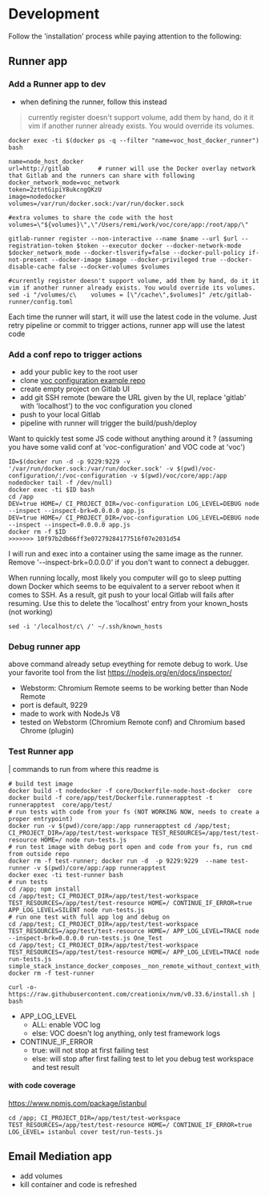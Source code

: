 # Development
Follow the 'installation' process while paying attention to the following:

## Runner app

### Add a Runner app to dev
* when defining the runner, follow this instead
> currently register doesn't support volume, add them by hand, do it it vim if another runner already exists. You would override its volumes.
````
docker exec -ti $(docker ps -q --filter "name=voc_host_docker_runner") bash

name=node_host_docker
url=http://gitlab        # runner will use the Docker overlay network that Gitlab and the runners can share with following   
docker_network_mode=voc_network
token=2ztntGipiY8ukcngQKzU
image=nodedocker
volumes=/var/run/docker.sock:/var/run/docker.sock

#extra volumes to share the code with the host
volumes=\"${volumes}\",\"/Users/remi/work/voc/core/app:/root/app/\"

gitlab-runner register --non-interactive --name $name --url $url --registration-token $token --executor docker --docker-network-mode $docker_network_mode --docker-tlsverify=false --docker-pull-policy if-not-present --docker-image $image --docker-privileged true --docker-disable-cache false --docker-volumes $volumes

#currently register doesn't support volume, add them by hand, do it it vim if another runner already exists. You would override its volumes.
sed -i "/volumes/c\    volumes = [\"/cache\",$volumes]" /etc/gitlab-runner/config.toml
````

Each time the runner will start, it will use the latest code in the volume. Just retry pipeline or commit to trigger actions, runner app will use the latest code

### Add a conf repo to trigger actions

* add your public key to the root user
* clone [voc configuration example repo](https://github.com/remipichon/voc-configuration)
* create empty project on Gitlab UI
* add git SSH remote (beware the URL given by the UI, replace 'gitlab' with 'localhost') to the voc configuration you cloned
* push to your local Gitlab 
* pipeline with runner will trigger the build/push/deploy


Want to quickly test some JS code without anything around it ? (assuming you have some valid conf at 'voc-configuration' and VOC code at 'voc')
````
ID=$(docker run -d -p 9229:9229 -v '/var/run/docker.sock:/var/run/docker.sock' -v $(pwd)/voc-configuration/:/voc-configuration -v $(pwd)/voc/core/app:/app nodedocker tail -f /dev/null)
docker exec -ti $ID bash
cd /app
DEV=true HOME=/ CI_PROJECT_DIR=/voc-configuration LOG_LEVEL=DEBUG node --inspect --inspect-brk=0.0.0.0 app.js
DEV=true HOME=/ CI_PROJECT_DIR=/voc-configuration LOG_LEVEL=DEBUG node --inspect --inspect=0.0.0.0 app.js
docker rm -f $ID
>>>>>>> 10f97b2db66ff3e07279284177516f07e2031d54
````
I will run and exec into a container using the same image as the runner. Remove '--inspect-brk=0.0.0.0' if you don't want to connect a debugger.

When running locally, most likely you computer will go to sleep putting down Docker which seems to be equivalent to
a server reboot when it comes to SSH. As a result, git push to your local Gitlab will fails after resuming. Use this to 
delete the 'localhost' entry from your known_hosts (not working)
````
sed -i '/localhost/c\ /' ~/.ssh/known_hosts
````

### Debug runner app
above command already setup eveything for remote debug to work. Use your favorite tool from the list https://nodejs.org/en/docs/inspector/
* Webstorm: Chromium Remote seems to be working better than Node Remote
* port is default, 9229
* made to work with NodeJs V8
* tested on Webstorm (Chromium Remote conf) and Chromium based Chrome (plugin)

### Test Runner app
| commands to run from where this readme is
````
# build test image
docker build -t nodedocker -f core/Dockerfile-node-host-docker  core
docker build -f core/app/test/Dockerfile.runnerapptest -t runnerapptest  core/app/test/
# run tests with code from your fs (NOT WORKING NOW, needs to create a proper entrypoint)
docker run -v $(pwd)/core/app:/app runnerapptest cd /app/test; CI_PROJECT_DIR=/app/test/test-workspace TEST_RESOURCES=/app/test/test-resource HOME=/ node run-tests.js
# run test image with debug port open and code from your fs, run cmd from outside repo
docker rm -f test-runner; docker run -d  -p 9229:9229  --name test-runner -v $(pwd)/core/app:/app runnerapptest 
docker exec -ti test-runner bash
# run tests
cd /app; npm install
cd /app/test; CI_PROJECT_DIR=/app/test/test-workspace TEST_RESOURCES=/app/test/test-resource HOME=/ CONTINUE_IF_ERROR=true APP_LOG_LEVEL=SILENT node run-tests.js
# run one test with full app log and debug on
cd /app/test; CI_PROJECT_DIR=/app/test/test-workspace TEST_RESOURCES=/app/test/test-resource HOME=/ APP_LOG_LEVEL=TRACE node --inspect-brk=0.0.0.0 run-tests.js One_Test
cd /app/test; CI_PROJECT_DIR=/app/test/test-workspace TEST_RESOURCES=/app/test/test-resource HOME=/ APP_LOG_LEVEL=TRACE node run-tests.js simple_stack_instance_docker_composes__non_remote_without_context_with_parameters__trigger_via_do_all
docker rm -f test-runner

curl -o- https://raw.githubusercontent.com/creationix/nvm/v0.33.6/install.sh | bash

````

* APP_LOG_LEVEL
  * ALL: enable VOC log
  * else: VOC doesn't log anything, only test framework logs
* CONTINUE_IF_ERROR
  * true: will not stop at first failing test
  * else: will stop after first failing test to let you debug test workspace and test result
  
#### with code coverage
https://www.npmjs.com/package/istanbul
``````
cd /app; CI_PROJECT_DIR=/app/test/test-workspace TEST_RESOURCES=/app/test/test-resource HOME=/ CONTINUE_IF_ERROR=true LOG_LEVEL= istanbul cover test/run-tests.js
``````
  
  

## Email Mediation app
* add volumes
* kill container and code is refreshed
